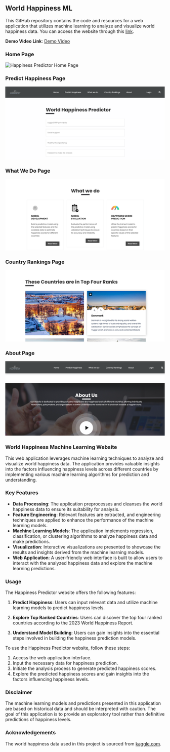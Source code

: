 ## World Happiness ML

This GitHub repository contains the code and resources for a web application that utilizes machine learning to analyze and visualize world happiness data. You can access the website through this [link](http://happinesspredictor.pythonanywhere.com/).

**Demo Video Link**: [Demo Video](https://drive.google.com/file/d/1Ya8tx5pu0bj9hxJXCH_R-v3eWsIC3_-E/view?usp=share_link)

### Home Page
![Happiness Predictor Home Page](Images/Screenshot%202024-11-17%20153833.png)
### Predict Happiness Page

![Predict Happiness Page](HappinessPredictor%20Images/Screenshot%202024-11-17%20153420.png)
### What We Do Page

![What We Do Page](HappinessPredictor%20Images/Screenshot%202024-11-17%20153455.png)
### Country Rankings Page

![Country Rankings Page](HappinessPredictor%20Images/Screenshot%202024-11-17%20153521.png)

### About Page

![About Page](HappinessPredictor%20Images/Screenshot%202024-11-17%20153536.png)

### World Happiness Machine Learning Website
This web application leverages machine learning techniques to analyze and visualize world happiness data. The application provides valuable insights into the factors influencing happiness levels across different countries by implementing various machine learning algorithms for prediction and understanding.

### Key Features
- **Data Processing**: The application preprocesses and cleanses the world happiness data to ensure its suitability for analysis.
- **Feature Engineering**: Relevant features are extracted, and engineering techniques are applied to enhance the performance of the machine learning models.
- **Machine Learning Models**: The application implements regression, classification, or clustering algorithms to analyze happiness data and make predictions.
- **Visualization**: Interactive visualizations are presented to showcase the results and insights derived from the machine learning models.
- **Web Application**: A user-friendly web interface is built to allow users to interact with the analyzed happiness data and explore the machine learning predictions.

### Usage

The Happiness Predictor website offers the following features:

1. **Predict Happiness**: Users can input relevant data and utilize machine learning models to predict happiness levels.

2. **Explore Top Ranked Countries**: Users can discover the top four ranked countries according to the 2023 World Happiness Report.

3. **Understand Model Building**: Users can gain insights into the essential steps involved in building the happiness prediction models.


To use the Happiness Predictor website, follow these steps:

1. Access the web application interface.
2. Input the necessary data for happiness prediction.
3. Initiate the analysis process to generate predicted happiness scores.
4. Explore the predicted happiness scores and gain insights into the factors influencing happiness levels.


### Disclaimer
The machine learning models and predictions presented in this application are based on historical data and should be interpreted with caution. The goal of this application is to provide an exploratory tool rather than definitive predictions of happiness levels.

### Acknowledgements
The world happiness data used in this project is sourced from [kaggle.com](https://www.kaggle.com/).

